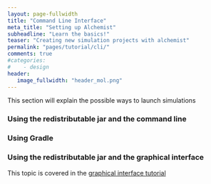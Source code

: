 ```yaml
---
layout: page-fullwidth
title: "Command Line Interface"
meta_title: "Setting up Alchemist"
subheadline: "Learn the basics!"
teaser: "Creating new simulation projects with alchemist"
permalink: "pages/tutorial/cli/"
comments: true
#categories:
#    - design
header:
   image_fullwidth: "header_mol.png"
---
```


This section will explain the possible ways to launch simulations

### Using the redistributable jar and the command line

### Using Gradle

### Using the redistributable jar and the graphical interface

This topic is covered in the [graphical interface tutorial][gui]

[gui]: {{site.url}}/tutorial/swingui/
